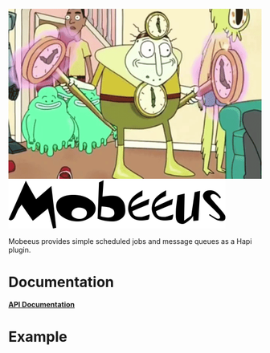 ![mobeeus Logo](https://github.com/shanewwarren/mobeeus/raw/master/images/mobeeus.gif)
![mobeeus Text](https://github.com/shanewwarren/mobeeus/raw/master/images/mobeeus.png)

Mobeeus provides simple scheduled jobs and message queues as a Hapi plugin.

# Documentation

[**API Documentation**](API.md)

# Example
